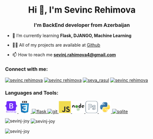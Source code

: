 <h1 align="center">Hi 👋, I'm Sevinc Rehimova</h1>
<h3 align="center">I'm BackEnd developer from Azerbaijan</h3>


- 🌱 I’m currently learning **Flask, DJANGO, Machine Learning**

- 👨‍💻 All of my projects are available at [Github](https://github.com/Sevinj-joy?tab=repositories)

- 📫 How to reach me **sevinj.rahimova4@gmail.com**

<h3 align="left">Connect with me:</h3>
<p align="left">
<a href="https://codepen.io/sevinc rehimova" target="blank"><img align="center" src="https://raw.githubusercontent.com/rahuldkjain/github-profile-readme-generator/master/src/images/icons/Social/codepen.svg" alt="sevinc rehimova" height="30" width="40" /></a>
<a href="https://fb.com/sevinc rehimova" target="blank"><img align="center" src="https://raw.githubusercontent.com/rahuldkjain/github-profile-readme-generator/master/src/images/icons/Social/facebook.svg" alt="sevinc rehimova" height="30" width="40" /></a>
<a href="https://instagram.com/seva_rasul" target="blank"><img align="center" src="https://raw.githubusercontent.com/rahuldkjain/github-profile-readme-generator/master/src/images/icons/Social/instagram.svg" alt="seva_rasul" height="30" width="40" /></a>
<a href="https://www.youtube.com/c/sevinc rehimova" target="blank"><img align="center" src="https://raw.githubusercontent.com/rahuldkjain/github-profile-readme-generator/master/src/images/icons/Social/youtube.svg" alt="sevinc rehimova" height="30" width="40" /></a>
</p>

<h3 align="left">Languages and Tools:</h3>
<p align="left"> <a href="https://getbootstrap.com" target="_blank" rel="noreferrer"> <img src="https://raw.githubusercontent.com/devicons/devicon/master/icons/bootstrap/bootstrap-plain-wordmark.svg" alt="bootstrap" width="40" height="40"/> </a> <a href="https://www.w3schools.com/css/" target="_blank" rel="noreferrer"> <img src="https://raw.githubusercontent.com/devicons/devicon/master/icons/css3/css3-original-wordmark.svg" alt="css3" width="40" height="40"/> </a> <a href="https://flask.palletsprojects.com/" target="_blank" rel="noreferrer"> <img src="https://www.vectorlogo.zone/logos/pocoo_flask/pocoo_flask-icon.svg" alt="flask" width="40" height="40"/> </a> <a href="https://git-scm.com/" target="_blank" rel="noreferrer"> <img src="https://www.vectorlogo.zone/logos/git-scm/git-scm-icon.svg" alt="git" width="40" height="40"/> </a> <a href="https://developer.mozilla.org/en-US/docs/Web/JavaScript" target="_blank" rel="noreferrer"> <img src="https://raw.githubusercontent.com/devicons/devicon/master/icons/javascript/javascript-original.svg" alt="javascript" width="40" height="40"/> </a> <a href="https://nodejs.org" target="_blank" rel="noreferrer"> <img src="https://raw.githubusercontent.com/devicons/devicon/master/icons/nodejs/nodejs-original-wordmark.svg" alt="nodejs" width="40" height="40"/> </a> <a href="https://www.photoshop.com/en" target="_blank" rel="noreferrer"> <img src="https://raw.githubusercontent.com/devicons/devicon/master/icons/photoshop/photoshop-line.svg" alt="photoshop" width="40" height="40"/> </a> <a href="https://www.python.org" target="_blank" rel="noreferrer"> <img src="https://raw.githubusercontent.com/devicons/devicon/master/icons/python/python-original.svg" alt="python" width="40" height="40"/> </a> <a href="https://www.sqlite.org/" target="_blank" rel="noreferrer"> <img src="https://www.vectorlogo.zone/logos/sqlite/sqlite-icon.svg" alt="sqlite" width="40" height="40"/> </a> </p>

<p><img align="left" src="https://github-readme-stats.vercel.app/api/top-langs?username=sevinj-joy&show_icons=true&locale=en&layout=compact" alt="sevinj-joy" /></p>

<p>&nbsp;<img align="center" src="https://github-readme-stats.vercel.app/api?username=sevinj-joy&show_icons=true&locale=en" alt="sevinj-joy" /></p>

<p><img align="center" src="https://github-readme-streak-stats.herokuapp.com/?user=sevinj-joy&" alt="sevinj-joy" /></p>
